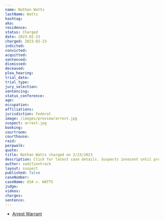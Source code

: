 ```yaml
---
name: Nathan Watts
lastName: Watts
hashtag: 
aka:
residence: 
status: Charged
date: 2023-02-23
charged: 2023-02-23
indicted:
convicted:
acquitted:
sentenced:
dismissed:
deceased:
plea_hearing:
trial_date:
trial_type:
jury_selection:
sentencing:
status_conference:
age:
occupation:
affiliations:
jurisdiction: Federal
image: /images/preview/arrest.jpg
suspect: arrest.jpg
booking:
courtroom:
courthouse:
raid:
perpwalk:
quote:
title: Nathan Watts charged on 2/23/2023
description: Click for latest case details. Suspects innocent until proven guilty.
author: seditiontrack
layout: suspect
published: false
caseNumber: 
caseName: USA v. WATTS
judge:
videos:
charges:
sentence:
---
```

- [Arrest Warrant](https://storage.courtlistener.com/recap/gov.uscourts.dcd.252474/gov.uscourts.dcd.252474.5.0.pdf)
